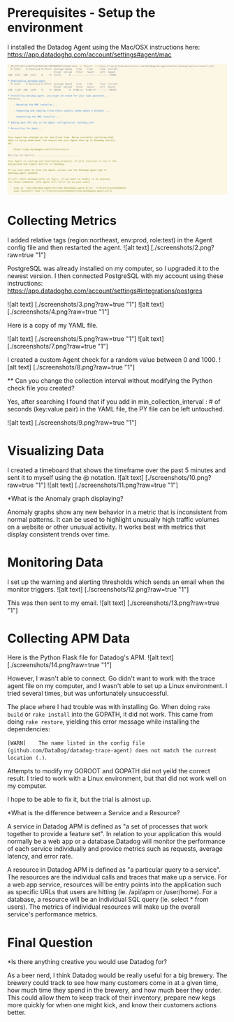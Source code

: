 # Prerequisites - Setup the environment

I installed the Datadog Agent using the Mac/OSX instructions here: https://app.datadoghq.com/account/settings#agent/mac

![alt text](screenshots/1.png)

# Collecting Metrics

I added relative tags (region:northeast, env:prod, role:test) in the Agent config file and then restarted the agent. 
![alt text] [./screenshots/2.png?raw=true "1"]


PostgreSQL was already installed on my computer, so I upgraded it to the newest version. I then connected PostgreSQL with my account using these instructions: https://app.datadoghq.com/account/settings#integrations/postgres

![alt text] [./screenshots/3.png?raw=true "1"]
![alt text] [./screenshots/4.png?raw=true "1"]

Here is a copy of my YAML file. 

![alt text] [./screenshots/5.png?raw=true "1"]
![alt text] [./screenshots/7.png?raw=true "1"]

I created a custom Agent check for a random value between 0 and 1000. 
![alt text] [./screenshots/8.png?raw=true "1"]

** Can you change the collection interval without modifying the Python check file you created?

Yes, after searching I found that if you add in min_collection_interval : # of seconds (key:value pair) in the YAML file, the PY file can be left untouched. 

![alt text] [./screenshots/9.png?raw=true "1"]

# Visualizing Data

I created a timeboard that shows the timeframe over the past 5 minutes and sent it to myself using the @ notation. 
![alt text] [./screenshots/10.png?raw=true "1"]
![alt text] [./screenshots/11.png?raw=true "1"]

*What is the Anomaly graph displaying?

Anomaly graphs show any new behavior in a metric that is inconsistent from normal patterns. It can be used to highlight unusually high traffic volumes on a website or other unusual activity. It works best with metrics that display consistent trends over time.

# Monitoring Data

I set up the warning and alerting thresholds which sends an email when the monitor triggers. 
![alt text] [./screenshots/12.png?raw=true "1"]

This was then sent to my email. 
![alt text] [./screenshots/13.png?raw=true "1"]

# Collecting APM Data

Here is the Python Flask file for Datadog's APM. 
![alt text] [./screenshots/14.png?raw=true "1"] 

However, I wasn't able to connect. Go didn't want to work with the trace agent file on my computer, and I wasn't able to set up a Linux environment. I tried several times, but was unfortunately unsuccessful. 

The place where I had trouble was with installing Go. When doing `rake build` or `rake install` into the GOPATH, it did not work. This came from doing `rake restore`, yielding this error message while installing the dependencies:

`[WARN]    The name listed in the config file (github.com/DataDog/datadog-trace-agent) does not match the current location (.)`. 

Attempts to modify my GOROOT and GOPATH did not yeild the correct result. I tried to work with a Linux environment, but that did not work well on my computer. 

I hope to be able to fix it, but the trial is almost up. 

*What is the difference between a Service and a Resource?

A service in Datadog APM is defined as "a set of processes that work together to provide a feature set". In relation to your application this would normally be a web app or a database.Datadog will monitor the performance of each service individually and provice metrics such as requests, average latency, and error rate.

A resource in Datadog APM is defined as "a particular query to a service". The resources are the individual calls and traces that make up a service. For a web app service, resources will be entry points into the application such as specific URLs that users are hitting (ie. /api/apm or /user/home). For a database, a resource will be an individual SQL query (ie. select * from users). The metrics of individual resources will make up the overall service's performance metrics.


# Final Question

*Is there anything creative you would use Datadog for?

As a beer nerd, I think Datadog would be really useful for a big brewery. The brewery could track to see how many customers come in at a given time, how much time they spend in the brewery, and how much beer they order. This could allow them to keep track of their inventory, prepare new kegs more quickly for when one might kick, and know their customers actions better. 


